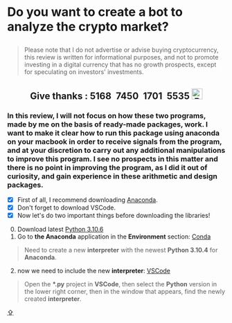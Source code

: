 # <p id="UP">Do you want to create a bot to analyze the crypto market?</p>

> Please note that I do not advertise or advise buying cryptocurrency, this review is written for informational purposes, and not to promote investing in a digital currency that has no growth prospects, except for speculating on investors' investments.

## <p align="center">Give thanks : <block>5168&ensp;7450&ensp;1701&ensp;5535</block> <a href="https://en.privatbank.ua/all-ways-to-receive-send-an-international-transfer"><img src="https://upload.wikimedia.org/wikipedia/uk/f/ff/%D0%9B%D0%BE%D0%B3%D0%BE%D1%82%D0%B8%D0%BF_%D0%9F%D1%80%D0%B8%D0%B2%D0%B0%D1%8224.png" width = "25" alt="Privat Bank UA"> </a></p>

### In this review, I will not focus on how these two programs, made by me on the basis of ready-made packages, work. I want to make it clear how to run this package using anaconda on your macbook in order to receive signals from the program, and at your discretion to carry out any additional manipulations to improve this program. I see no prospects in this matter and there is no point in improving the program, as I did it out of curiosity, and gain experience in these arithmetic and design packages.

- [X] First of all, I recommend downloading [Anaconda](https://anaconda.cloud/installers).
- [X] Don't forget to download VSCode.
- [X] Now let's do two important things before downloading the libraries!
0. Download latest [Python 3.10.6](https://www.python.org/downloads/macos/)
1. Go to __the Anaconda__ application in the __Environment__ section: [Conda](https://www.youtube.com/watch?v=x9gu31F1Rc4)
> Need to create a new __interpreter__ with the newest __Python 3.10.4__ for __Anaconda__.

2. now we need to include the new __interpreter__: [VSCode](https://youtube.com/shorts/xrf1rZpjkVc?feature=share)
> Open the __*.py__ project in __VSCode__, then select the __Python__ version in the lower right corner, then in the window that appears, find the newly created __interpreter__.

[⇪](#UP)
